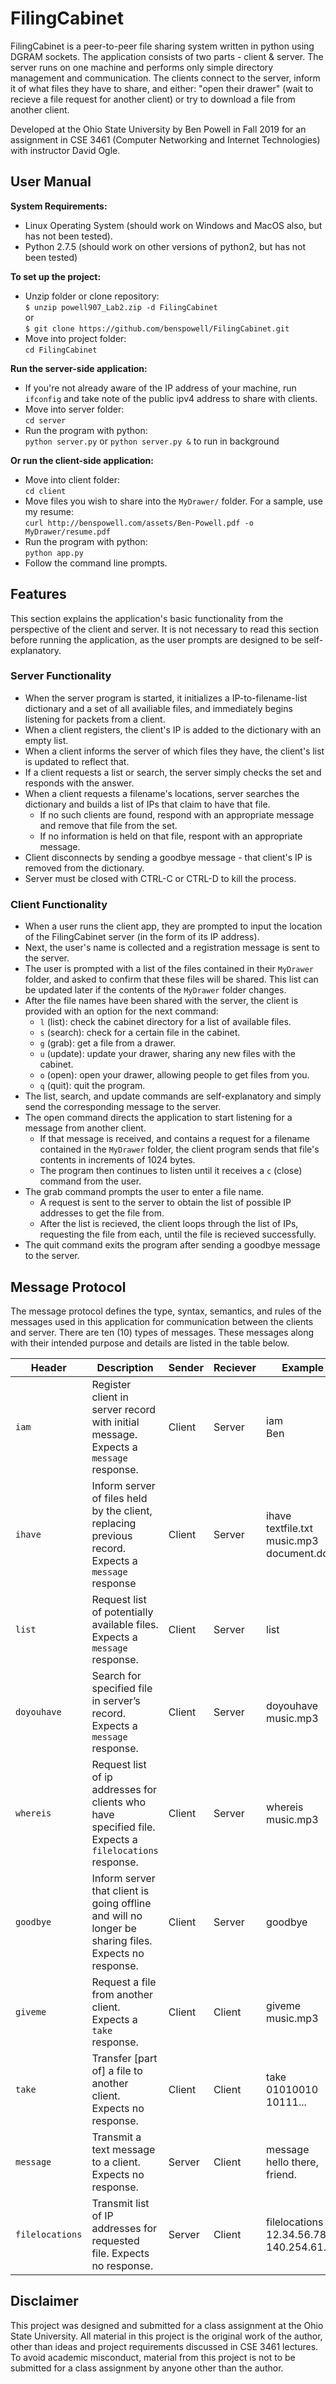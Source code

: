 #  FilingCabinet

FilingCabinet is a peer-to-peer file sharing system written in python using DGRAM sockets. The application consists of two parts - client & server. The server runs on one machine and performs only simple directory management and communication. The clients connect to the server, inform it of what files they have to share, and either: "open their drawer" (wait to recieve a file request for another client) or try to download a file from another client. 

Developed at the Ohio State University by Ben Powell in Fall 2019 for an assignment in CSE 3461 (Computer Networking and Internet Technologies) with instructor David Ogle.

## User Manual
**System Requirements:**
  - Linux Operating System (should work on Windows and MacOS also, but has not been tested).
  - Python 2.7.5 (should work on other versions of python2, but has not been tested)
  
**To set up the project:**
  - Unzip folder or clone repository:
  <br>`$ unzip powell907_Lab2.zip -d FilingCabinet`<br>
  or
  <br>`$ git clone https://github.com/benspowell/FilingCabinet.git`<br>
  - Move into project folder:
  <br>`cd FilingCabinet`<br>
  
**Run the server-side application:**
  - If you're not already aware of the IP address of your machine, run `ifconfig` and take note of the public ipv4 address to share with clients.
  - Move into server folder:
  <br>`cd server`<br>
  - Run the program with python:
  <br>`python server.py` or `python server.py &` to run in background<br>

**Or run the client-side application:**
  - Move into client folder:
  <br>`cd client`<br>
  - Move files you wish to share into the `MyDrawer/` folder. For a sample, use my resume:
  <br>`curl http://benspowell.com/assets/Ben-Powell.pdf -o MyDrawer/resume.pdf`<br>
  - Run the program with python:
  <br>`python app.py`<br>
  - Follow the command line prompts.
  
## Features
This section explains the application's basic functionality from the perspective of the client and server. It is not necessary to read this section before running the application, as the user prompts are designed to be self-explanatory.

### Server Functionality
- When the server program is started, it initializes a IP-to-filename-list dictionary and a set of all availiable files, and immediately begins listening for packets from a client.
- When a client registers, the client's IP is added to the dictionary with an empty list.
- When a client informs the server of which files they have, the client's list is updated to reflect that.
- If a client requests a list or search, the server simply checks the set and responds with the answer.
- When a client requests a filename's locations, server searches the dictionary and builds a list of IPs that claim to have that file.
	- If no such clients are found, respond with an appropriate message and remove that file from the set.
	- If no information is held on that file, respont with an appropriate message.
- Client disconnects by sending a goodbye message - that client's IP is removed from the dictionary.
- Server must be closed with CTRL-C or CTRL-D to kill the process.

### Client Functionality
 - When a user runs the client app, they are prompted to input the location of the FilingCabinet server (in the form of its IP address). 
 - Next, the user's name is collected and a registration message is sent to the server.
 - The user is prompted with a list of the files contained in their `MyDrawer` folder, and asked to confirm that these files will be shared. This list can be updated later if the contents of the `MyDrawer` folder changes.
 - After the file names have been shared with the server, the client is provided with an option for the next command: 	
	 - `l` (list): check the cabinet directory for a list of available files.
	 - `s` (search): check for a certain file  in the cabinet.
	 - `g` (grab): get a file  from a drawer.
	 - `u` (update): update your drawer, sharing any new files with the cabinet.
	 - `o` (open): open your drawer, allowing people to get files from you.
	 - `q` (quit): quit the program.
 - The list, search, and update commands are self-explanatory and simply send the corresponding message to the server.
 - The open command directs the application to start listening for a message from another client. 
	 - If that message is received, and contains a request for a filename contained in the `MyDrawer` folder, the client program sends that file's contents in increments of 1024 bytes. 
	 - The program then continues to listen until it receives a `c` (close) command from the user.
 - The grab command prompts the user to enter a file name.
	 - A request is sent to the server to obtain the list of possible IP addresses to get the file from.
	 - After the list is recieved, the client loops through the list of IPs, requesting the file from each, until the file is recieved successfully.
 - The quit command exits the program after sending a goodbye message to the server.
 
## Message Protocol

The message protocol defines the type, syntax, semantics, and rules of the messages used in this application for communication between the clients and server. There are ten (10) types of messages. These messages along with their intended purpose and details are listed in the table below.

| Header          | Description                                                                                           | Sender | Reciever | Example                                             |
|-----------------|-------------------------------------------------------------------------------------------------------|--------|----------|-----------------------------------------------------|
| `iam`           | Register client in server record with initial message. <br> Expects a `message` response.             | Client | Server   | iam<br>Ben                                          |
| `ihave`         | Inform server of files held by the client, replacing previous record. Expects a `message` response    | Client | Server   | ihave<br>textfile.txt<br>music.mp3<br>document.docx |
| `list`          | Request list of potentially available files. Expects a `message` response.                            | Client | Server   | list                                                |
| `doyouhave`     | Search for specified file in server’s record. Expects a `message` response.                           | Client | Server   | doyouhave<br>music.mp3                              |
| `whereis`       | Request list of ip addresses for clients who have specified file. Expects a `filelocations` response. | Client | Server   | whereis<br>music.mp3                                |
| `goodbye`       | Inform server that client is going offline and will no longer be sharing files. Expects no response.  | Client | Server   | goodbye                                             |
| `giveme`        | Request a file from another client. Expects a `take` response.                                        | Client | Client   | giveme<br>music.mp3                                 |
| `take`          | Transfer [part of] a file to another client. Expects no response.                                     | Client | Client   | take<br>01010010<br>10111...                        |
| `message`       | Transmit a text message to a client. Expects no response.                                             | Server | Client   | message<br>hello there, friend.                     |
| `filelocations` | Transmit list of IP addresses for requested file. Expects no response.                                | Server | Client   | filelocations<br>12.34.56.78<br>140.254.61.94       |

## Disclaimer

This project was designed and submitted for a class assignment at the Ohio State University. All material in this project is the original work of the author, other than ideas and project requirements discussed in CSE 3461 lectures. To avoid academic misconduct, material from this project is not to be submitted for a class assignment by anyone other than the author.
